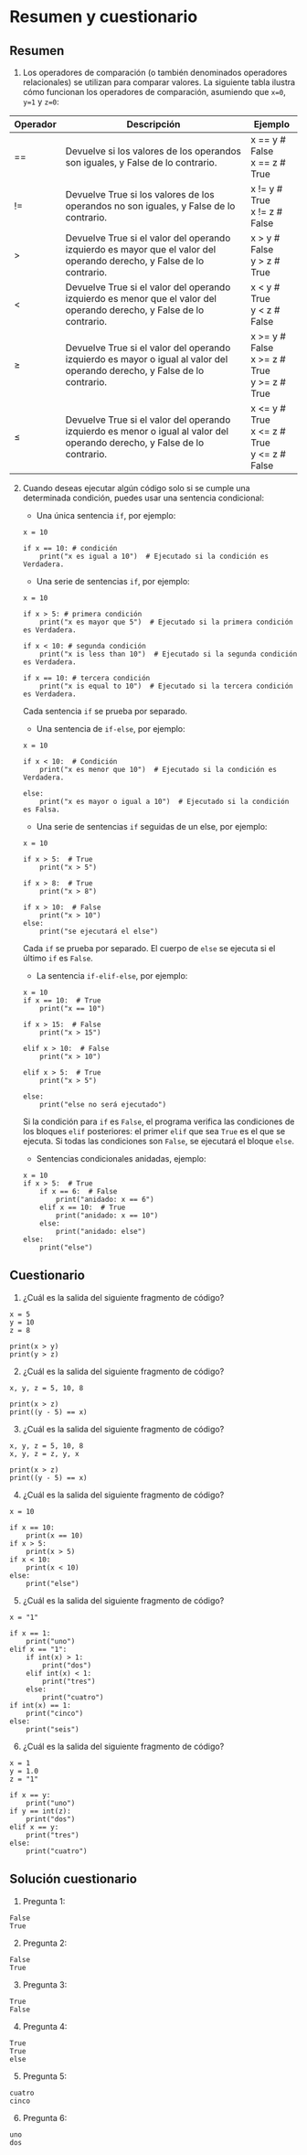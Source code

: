 # Resumen y cuestionario

## Resumen

1. Los operadores de comparación (o también denominados operadores relacionales) se utilizan para comparar valores. La siguiente tabla ilustra cómo funcionan los operadores de comparación, asumiendo que `x=0`, `y=1` y `z=0`:

|Operador |	Descripción |Ejemplo|
|----------|----------|----------|
|== 	|Devuelve si los valores de los operandos son iguales, y False de lo contrario.| x == y  # False <br> x == z  # True|
|!= 	|Devuelve True si los valores de los operandos no son iguales, y False de lo contrario.|x != y  # True <br> x != z  # False|
|> 	    |Devuelve True si el valor del operando izquierdo es mayor que el valor del operando derecho, y False de lo contrario.|x > y  # False <br> y > z  # True|
|< 	    | Devuelve True si el valor del operando izquierdo es menor que el valor del operando derecho, y False de lo contrario.| x < y  # True <br> y < z  # False |
|≥ 	    | Devuelve True si el valor del operando izquierdo es mayor o igual al valor del operando derecho, y False de lo contrario.| x >= y  # False <br> x >= z  # True <br> y >= z  # True|
|≤ 	    | Devuelve True si el valor del operando izquierdo es menor o igual al valor del operando derecho, y False de lo contrario. | x <= y  # True <br> x <= z  # True <br> y <= z  # False |

2. Cuando deseas ejecutar algún código solo si se cumple una determinada condición, puedes usar una sentencia condicional:

    * Una única sentencia `if`, por ejemplo:

    ```
    x = 10

    if x == 10: # condición
        print("x es igual a 10")  # Ejecutado si la condición es Verdadera.
    ```

    * Una serie de sentencias `if`, por ejemplo:

    ```
    x = 10

    if x > 5: # primera condición
        print("x es mayor que 5")  # Ejecutado si la primera condición es Verdadera.

    if x < 10: # segunda condición
        print("x is less than 10")  # Ejecutado si la segunda condición es Verdadera.

    if x == 10: # tercera condición
        print("x is equal to 10")  # Ejecutado si la tercera condición es Verdadera.
    ```        

    Cada sentencia `if` se prueba por separado.

    * Una sentencia de `if-else`, por ejemplo:

    ```
    x = 10

    if x < 10:  # Condición
        print("x es menor que 10")  # Ejecutado si la condición es Verdadera.

    else:
        print("x es mayor o igual a 10")  # Ejecutado si la condición es Falsa.
    ```

    * Una serie de sentencias `if` seguidas de un else, por ejemplo:

    ```
    x = 10

    if x > 5:  # True
        print("x > 5")

    if x > 8:  # True
        print("x > 8")

    if x > 10:  # False
        print("x > 10")
    else:
        print("se ejecutará el else")
    ```

    Cada `if` se prueba por separado. El cuerpo de `else` se ejecuta si el último `if` es `False`.
    
    * La sentencia `if-elif-else`, por ejemplo:

    ```
    x = 10
    if x == 10:  # True
        print("x == 10")

    if x > 15:  # False
        print("x > 15")

    elif x > 10:  # False
        print("x > 10")

    elif x > 5:  # True
        print("x > 5")

    else:
        print("else no será ejecutado")
    ```

    Si la condición para `if` es `False`, el programa verifica las condiciones de los bloques `elif` posteriores: el primer `elif` que sea `True` es el que se ejecuta. Si todas las condiciones son `False`, se ejecutará el bloque `else`.
    
    * Sentencias condicionales anidadas, ejemplo:

    ```
    x = 10
    if x > 5:  # True
        if x == 6:  # False
            print("anidado: x == 6")
        elif x == 10:  # True
            print("anidado: x == 10")
        else:
            print("anidado: else")
    else:
        print("else")
    ```

 ## Cuestionario

1. ¿Cuál es la salida del siguiente fragmento de código?

```
x = 5
y = 10
z = 8

print(x > y)
print(y > z)
```

2. ¿Cuál es la salida del siguiente fragmento de código?

```
x, y, z = 5, 10, 8

print(x > z)
print((y - 5) == x)
```

3. ¿Cuál es la salida del siguiente fragmento de código?

```
x, y, z = 5, 10, 8
x, y, z = z, y, x

print(x > z)
print((y - 5) == x)
```

4. ¿Cuál es la salida del siguiente fragmento de código?

```
x = 10

if x == 10:
    print(x == 10)
if x > 5:
    print(x > 5)
if x < 10:
    print(x < 10)
else:
    print("else")
```

5. ¿Cuál es la salida del siguiente fragmento de código?

```
x = "1"

if x == 1:
    print("uno")
elif x == "1":
    if int(x) > 1:
        print("dos")
    elif int(x) < 1:
        print("tres")
    else:
        print("cuatro")
if int(x) == 1:
    print("cinco")
else:
    print("seis")
```

6. ¿Cuál es la salida del siguiente fragmento de código?

```
x = 1
y = 1.0
z = "1"

if x == y:
    print("uno")
if y == int(z):
    print("dos")
elif x == y:
    print("tres")
else:
    print("cuatro")
```

## Solución cuestionario

1. Pregunta 1:

```
False
True
```

2. Pregunta 2:

```
False
True
```

3. Pregunta 3:

```
True
False
```

4. Pregunta 4:

```
True
True
else
```

5. Pregunta 5:

```
cuatro
cinco
```

6. Pregunta 6:

```
uno
dos
```
